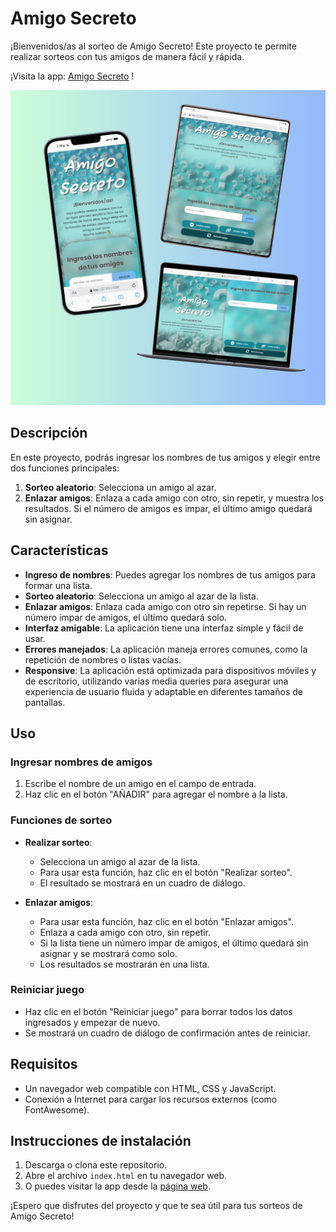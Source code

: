 # Amigo Secreto

¡Bienvenidos/as al sorteo de Amigo Secreto! Este proyecto te permite realizar sorteos con tus amigos de manera fácil y rápida.

¡Visita la app: [Amigo Secreto](https://feddericogarcia.github.io/ONE-Alura_secret-friend-challenge/) !

![Interfaz de app Amigo Secreto, diseño responsive](https://raw.githubusercontent.com/FeddericoGarcia/ONE-Alura_secret-friend-challenge/refs/heads/main/assets/amigosecreto-web-responsive.png)


## Descripción

En este proyecto, podrás ingresar los nombres de tus amigos y elegir entre dos funciones principales:
1. **Sorteo aleatorio**: Selecciona un amigo al azar.
2. **Enlazar amigos**: Enlaza a cada amigo con otro, sin repetir, y muestra los resultados. Si el número de amigos es impar, el último amigo quedará sin asignar.

## Características

- **Ingreso de nombres**: Puedes agregar los nombres de tus amigos para formar una lista.
- **Sorteo aleatorio**: Selecciona un amigo al azar de la lista.
- **Enlazar amigos**: Enlaza cada amigo con otro sin repetirse. Si hay un número impar de amigos, el último quedará solo.
- **Interfaz amigable**: La aplicación tiene una interfaz simple y fácil de usar.
- **Errores manejados**: La aplicación maneja errores comunes, como la repetición de nombres o listas vacías.
- **Responsive**: La aplicación está optimizada para dispositivos móviles y de escritorio, utilizando varias media queries para asegurar una experiencia de usuario fluida y adaptable en diferentes tamaños de pantallas.

## Uso

### Ingresar nombres de amigos

1. Escribe el nombre de un amigo en el campo de entrada.
2. Haz clic en el botón "AÑADIR" para agregar el nombre a la lista.

### Funciones de sorteo

- **Realizar sorteo**: 
  - Selecciona un amigo al azar de la lista.
  - Para usar esta función, haz clic en el botón "Realizar sorteo".
  - El resultado se mostrará en un cuadro de diálogo.

- **Enlazar amigos**: 
  - Para usar esta función, haz clic en el botón "Enlazar amigos".
  - Enlaza a cada amigo con otro, sin repetir.
  - Si la lista tiene un número impar de amigos, el último quedará sin asignar y se mostrará como solo.
  - Los resultados se mostrarán en una lista.

### Reiniciar juego

- Haz clic en el botón "Reiniciar juego" para borrar todos los datos ingresados y empezar de nuevo.
- Se mostrará un cuadro de diálogo de confirmación antes de reiniciar.

## Requisitos

- Un navegador web compatible con HTML, CSS y JavaScript.
- Conexión a Internet para cargar los recursos externos (como FontAwesome).

## Instrucciones de instalación

1. Descarga o clona este repositorio.
2. Abre el archivo `index.html` en tu navegador web.
3. O puedes visitar la app desde la [página web](https://feddericogarcia.github.io/ONE-Alura_secret-friend-challenge/).

¡Espero que disfrutes del proyecto y que te sea útil para tus sorteos de Amigo Secreto! 
